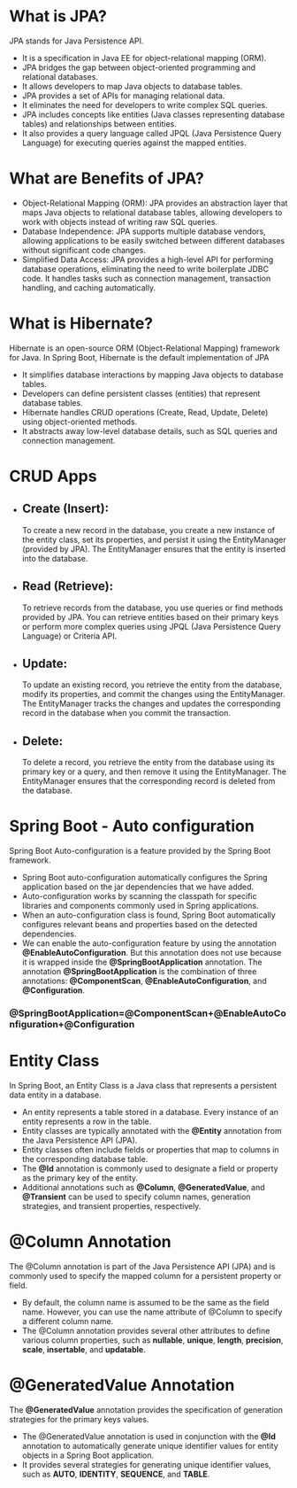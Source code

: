 # What is JPA?
JPA stands for Java Persistence API.
- It is a specification in Java EE for object-relational mapping (ORM).
- JPA bridges the gap between object-oriented programming and relational databases.
- It allows developers to map Java objects to database tables.
- JPA provides a set of APIs for managing relational data.
- It eliminates the need for developers to write complex SQL queries.
- JPA includes concepts like entities (Java classes representing database tables) and relationships between entities.
- It also provides a query language called JPQL (Java Persistence Query Language) for executing queries against the mapped entities.

# What are Benefits of JPA?
- Object-Relational Mapping (ORM): JPA provides an abstraction layer that maps Java objects to relational database tables, allowing developers to work with objects instead of writing raw SQL queries.
- Database Independence: JPA supports multiple database vendors, allowing applications to be easily switched between different databases without significant code changes.
- Simplified Data Access: JPA provides a high-level API for performing database operations, eliminating the need to write boilerplate JDBC code. It handles tasks such as connection management, transaction handling, and caching automatically.

# What is Hibernate?
Hibernate is an open-source ORM (Object-Relational Mapping) framework for Java. In Spring Boot, Hibernate is the default implementation of JPA
- It simplifies database interactions by mapping Java objects to database tables.
- Developers can define persistent classes (entities) that represent database tables.
- Hibernate handles CRUD operations (Create, Read, Update, Delete) using object-oriented methods.
- It abstracts away low-level database details, such as SQL queries and connection management.

# CRUD Apps
- ## Create (Insert): 
    To create a new record in the database, you create a new instance of the entity class, set its properties, and persist it using the     EntityManager (provided by JPA). The EntityManager ensures that the entity is inserted into the database.
- ## Read (Retrieve):
    To retrieve records from the database, you use queries or find methods provided by JPA. You can retrieve entities based on their        primary keys or perform more complex queries using JPQL (Java Persistence Query Language) or Criteria API.
- ## Update: 
    To update an existing record, you retrieve the entity from the database, modify its properties, and commit the changes using the        EntityManager. The EntityManager tracks the changes and updates the corresponding record in the database when you commit the 
    transaction.
- ## Delete: 
    To delete a record, you retrieve the entity from the database using its primary key or a query, and then remove it using the            EntityManager. The EntityManager ensures that the corresponding record is deleted from the database.

# Spring Boot - Auto configuration
Spring Boot Auto-configuration is a feature provided by the Spring Boot framework.
- Spring Boot auto-configuration automatically configures the Spring application based on the jar dependencies that we have added.
- Auto-configuration works by scanning the classpath for specific libraries and components commonly used in Spring applications.
- When an auto-configuration class is found, Spring Boot automatically configures relevant beans and properties based on the detected dependencies.
- We can enable the auto-configuration feature by using the annotation **@EnableAutoConfiguration**. But this annotation does not use because it is wrapped inside the **@SpringBootApplication** annotation. The annotation **@SpringBootApplication** is the combination of three annotations: **@ComponentScan**, **@EnableAutoConfiguration**, and **@Configuration**.
### @SpringBootApplication=@ComponentScan+@EnableAutoConfiguration+@Configuration

# Entity Class
In Spring Boot, an Entity Class is a Java class that represents a persistent data entity in a database.
- An entity represents a table stored in a database. Every instance of an entity represents a row in the table.
- Entity classes are typically annotated with the **@Entity** annotation from the Java Persistence API (JPA).
- Entity classes often include fields or properties that map to columns in the corresponding database table.
- The **@Id** annotation is commonly used to designate a field or property as the primary key of the entity.
- Additional annotations such as **@Column**, **@GeneratedValue**, and **@Transient** can be used to specify column names, generation strategies, and transient properties, respectively.

# @Column Annotation 
The @Column annotation is part of the Java Persistence API (JPA) and is commonly used to specify the mapped column for a persistent property or field. 
- By default, the column name is assumed to be the same as the field name. However, you can use the name attribute of @Column to specify a different column name.
- The @Column annotation provides several other attributes to define various column properties, such as **nullable**, **unique**, **length**, **precision**, **scale**, **insertable**, and **updatable**.

# @GeneratedValue Annotation
The **@GeneratedValue** annotation provides the specification of generation strategies for the primary keys values.
- The @GeneratedValue annotation is used in conjunction with the **@Id** annotation to automatically generate unique identifier values for entity objects in a Spring Boot application.
- It provides several strategies for generating unique identifier values, such as **AUTO**, **IDENTITY**, **SEQUENCE**, and **TABLE**.
